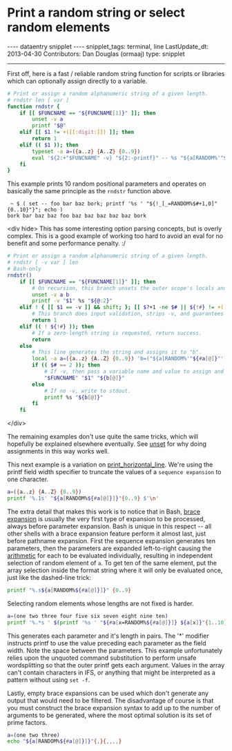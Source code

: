 # Print a random string or select random elements

\-\-\-- dataentry snipplet \-\-\-- snipplet_tags: terminal, line
LastUpdate_dt: 2013-04-30 Contributors: Dan Douglas (ormaaj) type:
snipplet

------------------------------------------------------------------------

First off, here is a fast / reliable random string function for scripts
or libraries which can optionally assign directly to a variable.

``` bash
# Print or assign a random alphanumeric string of a given length.
# rndstr len [ var ]
function rndstr {
    if [[ $FUNCNAME == "${FUNCNAME[1]}" ]]; then
        unset -v a
        printf "$@"
    elif [[ $1 != +([[:digit:]]) ]]; then
        return 1
    elif (( $1 )); then
        typeset -a a=({a..z} {A..Z} {0..9})
        eval '${2:+"$FUNCNAME" -v} "${2:-printf}" -- %s "${a[RANDOM%'"${#a[@]}"']"{1..'"$1"'}"}"'
    fi
}
```

This example prints 10 random positional parameters and operates on
basically the same principle as the `rndstr` function above.

     ~ $ ( set -- foo bar baz bork; printf '%s ' "${!_[_=RANDOM%$#+1,0]"{0..10}"}"; echo )
    bork bar baz baz foo baz baz baz baz baz bork 

\<div hide\> This has some interesting option parsing concepts, but is
overly complex. This is a good example of working too hard to avoid an
eval for no benefit and some performance penalty. :/

``` bash
# Print or assign a random alphanumeric string of a given length.
# rndstr [ -v var ] len
# Bash-only
rndstr()
    if [[ $FUNCNAME == "${FUNCNAME[1]}" ]]; then
        # On recursion, this branch unsets the outer scope's locals and assigns the result.
        unset -v a b
        printf -v "$1" %s "${@:2}"
    elif ! { [[ $1 == -v ]] && shift; }; [[ $?+1 -ne $# || ${!#} != +([[:digit:]]) || ( $? -gt 0 && -z $1 ) ]]; then
        # This branch does input validation, strips -v, and guarantees we're left with either 1 or 2 args.
        return 1
    elif (( ! ${!#} )); then
        # If a zero-length string is requested, return success.
        return
    else
        # This line generates the string and assigns it to "b".
        local -a a=({a..z} {A..Z} {0..9}) 'b=("${a[RANDOM%'"${#a[@]}"']"{1..'"${!#}"'}"}")'
        if (( $# == 2 )); then
            # If -v, then pass a variable name and value to assign and recurse once.
            "$FUNCNAME" "$1" "${b[@]}"
        else
            # If no -v, write to stdout.
            printf %s "${b[@]}"
        fi
    fi
```

\</div\>

The remaining examples don\'t use quite the same tricks, which will
hopefully be explained elsewhere eventually. See
[unset](../commands/builtin/unset.md#scope) for why doing assignments in this
way works well.

This next example is a variation on
[print_horizontal_line](../snipplets/print_horizontal_line.md). We\'re using
the printf field width specifier to truncate the values of a
`sequence expansion` to one character.

``` bash
a=({a..z} {A..Z} {0..9})
printf '%.1s' "${a[RANDOM%${#a[@]}]}"{0..9} $'\n'
```

The extra detail that makes this work is to notice that in Bash, [brace
expansion](../syntax/expansion/brace.md) is usually the very first type of
expansion to be processed, always before parameter expansion. Bash is
unique in this respect \-- all other shells with a brace expansion
feature perform it almost last, just before pathname expansion. First
the sequence expansion generates ten parameters, then the parameters are
expanded left-to-right causing the [arithmetic](../syntax/arith_expr.md) for
each to be evaluated individually, resulting in independent selection of
random element of `a`. To get ten of the same element, put the array
selection inside the format string where it will only be evaluated once,
just like the dashed-line trick:

``` bash
printf "%.s${a[RANDOM%${#a[@]}]}" {0..9} 
```

Selecting random elements whose lengths are not fixed is harder.

``` bash
a=(one two three four five six seven eight nine ten)
printf '%.*s ' $(printf '%s ' "${#a[x=RANDOM%${#a[@]}]} ${a[x]}"{1..10})
```

This generates each parameter and it\'s length in pairs. The \'\*\'
modifier instructs printf to use the value preceding each parameter as
the field width. Note the space between the parameters. This example
unfortunately relies upon the unquoted command substitution to perform
unsafe wordsplitting so that the outer printf gets each argument. Values
in the array can\'t contain characters in IFS, or anything that might be
interpreted as a pattern without using `set -f`.

Lastly, empty brace expansions can be used which don\'t generate any
output that would need to be filtered. The disadvantage of course is
that you must construct the brace expansion syntax to add up to the
number of arguments to be generated, where the most optimal solution is
its set of prime factors.

``` bash
a=(one two three)
echo "${a[RANDOM%${#a[@]}]}"{,}{,,,,}
```
